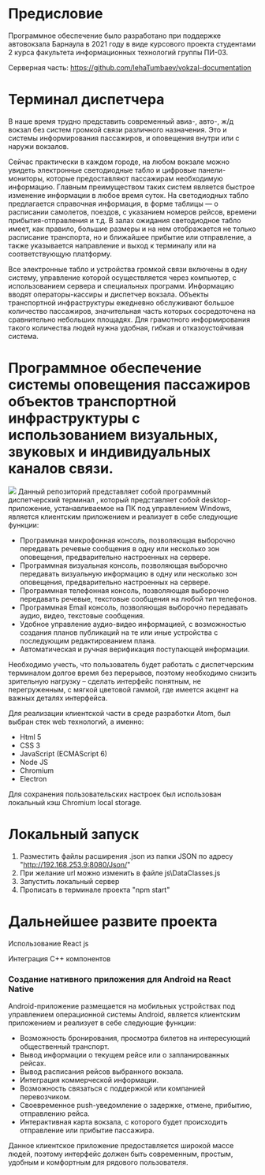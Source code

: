# Предисловие
Программное обеспечение было разработано при поддержке автовокзала Барнаула в 2021 году в виде курсового проекта студентами 2 курса факультета информационных технологий группы ПИ-03.

Cерверная часть: https://github.com/lehaTumbaev/vokzal-documentation

# Терминал диспетчера

В наше время трудно представить современный авиа-, авто-, ж/д вокзал без систем громкой связи различного назначения. Это и системы информирования пассажиров, и оповещения внутри или с наружи вокзалов.

Сейчас практически в каждом городе, на любом вокзале можно увидеть электронные светодиодные табло и цифровые панели-мониторы, которые предоставляют пассажирам необходимую информацию. Главным преимуществом таких систем является быстрое изменение информации в любое время суток. На светодиодных табло предлагается справочная информация, в форме таблицы — о расписании самолетов, поездов, с указанием номеров рейсов, времени прибытия-отправления и т.д. В залах ожидания светодиодное табло имеет, как правило, большие размеры и на нем отображается не только расписание транспорта, но и ближайшее прибытие или отправление, а также указывается направление и выход к терминалу или на соответствующую платформу.

Все электронные табло и устройства громкой связи включены в одну систему, управление которой осуществляется через компьютер, с использованием сервера и специальных программ. Информацию вводят операторы-кассиры и диспетчер вокзала.
Объекты транспортной инфраструктуры ежедневно обслуживают большое количество пассажиров, значительная часть которых сосредоточена на сравнительно небольших площадях. Для грамотного информирования такого количества людей нужна удобная, гибкая и отказоустойчивая система.

# Программное обеспечение системы оповещения пассажиров объектов транспортной инфраструктуры с использованием визуальных, звуковых и индивидуальных каналов связи.
![](https://sun9-87.userapi.com/impg/DmRVv9Kw85QYx_gYwY4PiKOQiMvYZ0xSWuI3wQ/efMf5Fa2eOo.jpg?size=1920x996&quality=96&sign=9185dd003480cf7ac11a7aa9ed7a2d24&type=album)
Данный репозиторий представляет собой программный диспетчерский терминал , который представляет собой desktop-приложение, устанавливаемое на ПК под управлением Windows, является клиентским приложением и реализует в себе следующие функции:

<ul>
  <li>Программная микрофонная консоль, позволяющая выборочно передавать речевые сообщения в одну или несколько зон оповещения, предварительно настроенных на сервере.</li>
  <li>Программная визуальная консоль, позволяющая выборочно передавать визуальную информацию в одну или несколько зон оповещения, предварительно настроенных на сервере.</li>
  <li>Программная телефонная консоль, позволяющая выборочно передавать речевые, текстовые сообщения на любой тип телефонов.</li>
  <li>Программная Email консоль, позволяющая выборочно передавать аудио, видео, текстовые сообщения.</li>
  <li>Удобное управление аудио-видео информацией, с возможностью создания планов публикаций на те или иные устройства с последующим редактированием плана.</li>
  <li>Автоматическая и ручная верификация поступающей информации.</li>
</ul>

Необходимо учесть, что пользователь будет работать с диспетчерским терминалом долгое время без перерывов, поэтому необходимо снизить зрительную нагрузку – сделать интерфейс понятным, не перегруженным, с мягкой цветовой гаммой, где имеется акцент на важных деталях интерфейса.

Для реализации клиентской части в среде разработки Atom, был выбран стек web технологий, а именно:
<ul>
  <li>Html 5</li>
  <li>CSS 3</li>
  <li>JavaScript (ECMAScript 6)</li>
  <li>Node JS</li>
  <li>Chromium</li>
  <li>Electron</li>
</ul>

Для сохранения пользовательских настроек был использован локальный кэш Chromium local storage.
# Локальный запуск
1) Разместить файлы расширения .json из папки JSON по адресу "http://192.168.253.9:8080/Json/"
2) При желание url можно изменить в файле js\DataClasses.js
3) Запустить локальный сервер
4) Прописать в терминале проекта "npm start"
# Дальнейшее развите проекта
Использование React js

Интеграция  С++ компонентов

### Создание нативного приложения для Android на React Native
Android-приложение размещается на мобильных устройствах под управлением операционной системы Android, является клиентским приложением и реализует в себе следующие функции:
<ul>
  <li>Возможность бронирования, просмотра билетов на интересующий общественный транспорт.</li>
  <li>Вывод информации о текущем рейсе или о запланированных рейсах.</li>
  <li>Вывод расписания рейсов выбранного вокзала.</li>
  <li>Интеграция коммерческой информации.</li>
  <li>Возможность связаться с поддержкой или компанией перевозчиком.</li>
  <li>Своевременное push-уведомление о задержке, отмене, прибытию, отправлению рейса.</li>
  <li>Интерактивная карта вокзала, с которого будет происходить отправление или прибытие пассажира.</li>
</ul>

Данное клиентское приложение предоставляется широкой массе людей, поэтому интерфейс должен быть современным, простым, удобным и комфортным для рядового пользователя.
